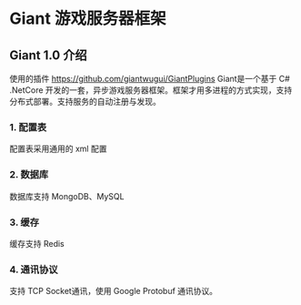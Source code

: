# Giant 游戏服务器框架

## Giant 1.0 介绍
使用的插件 https://github.com/giantwugui/GiantPlugins
Giant是一个基于 C# .NetCore 开发的一套，异步游戏服务器框架。框架才用多进程的方式实现，支持分布式部署。支持服务的自动注册与发现。

### 1. 配置表
配置表采用通用的 xml 配置

### 2. 数据库
数据库支持 MongoDB、MySQL

### 3. 缓存
缓存支持 Redis

### 4. 通讯协议
支持 TCP Socket通讯，使用 Google Protobuf 通讯协议。
